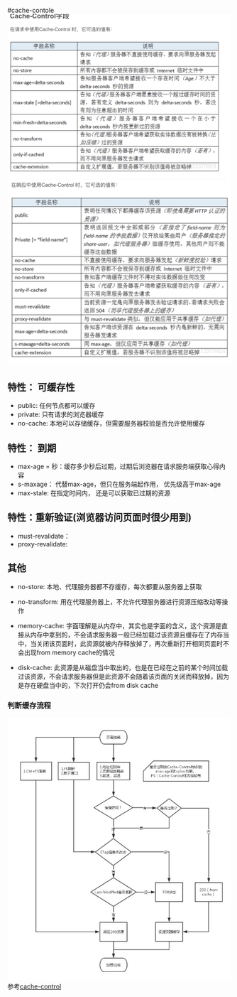 
#cache-contole
![请求头中的cache-control](./imgs/cache-req.png)
![响应头中的cache-control](./imgs/cache-res.png)

## 特性： 可缓存性
* public: 任何节点都可以缓存
* private: 只有请求的浏览器缓存
* no-cache: 本地可以存储缓存，但需要服务器校验是否允许使用缓存

## 特性： 到期
* max-age = 秒：缓存多少秒后过期，过期后浏览器在请求服务端获取心得内容
* s-maxage： 代替max-age，但只在服务端起作用， 优先级高于max-age
* max-stale: 在指定时间内， 还是可以获取已过期的资源

## 特性：重新验证(浏览器访问页面时很少用到)
* must-revalidate：
* proxy-revalidate:

## 其他
* no-store: 本地、代理服务器都不存缓存，每次都要从服务器上获取
* no-transform: 用在代理服务器上，不允许代理服务器进行资源压缩改动等操作

* memory-cache: 字面理解是从内存中，其实也是字面的含义，这个资源是直接从内存中拿到的，不会请求服务器一般已经加载过该资源且缓存在了内存当中，当关闭该页面时，此资源就被内存释放掉了，再次重新打开相同页面时不会出现from memory cache的情况
* disk-cache: 此资源是从磁盘当中取出的，也是在已经在之前的某个时间加载过该资源，不会请求服务器但是此资源不会随着该页面的关闭而释放掉，因为是存在硬盘当中的，下次打开仍会from disk cache
  



### 判断缓存流程
![判断缓存流程](./imgs/cache.webp)
参考[cache-control](https://blog.csdn.net/u012375924/article/details/82806617)
